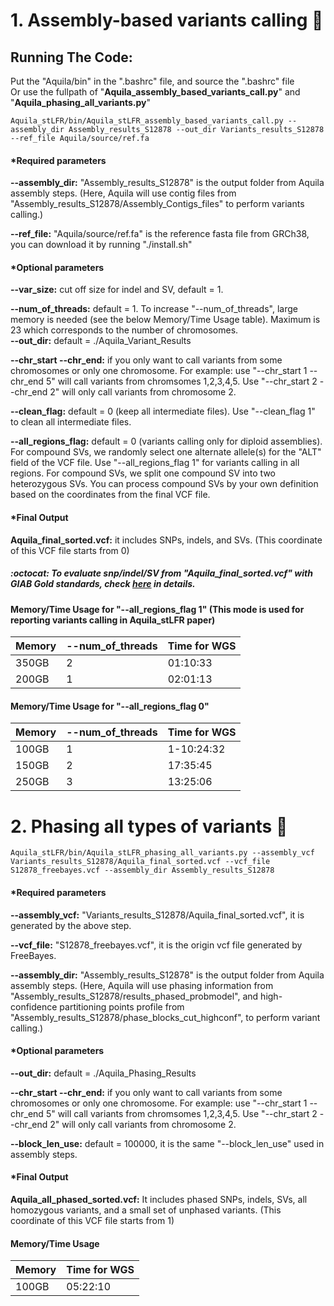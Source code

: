 # 1. Assembly-based variants calling :milky_way:

## Running The Code:
Put the "Aquila/bin" in the ".bashrc" file, and source the ".bashrc" file <br />
Or use the fullpath of "**Aquila_assembly_based_variants_call.py**" and "**Aquila_phasing_all_variants.py**"

```
Aquila_stLFR/bin/Aquila_stLFR_assembly_based_variants_call.py --assembly_dir Assembly_results_S12878 --out_dir Variants_results_S12878 --ref_file Aquila/source/ref.fa 
```
#### *Required parameters
**--assembly_dir:** "Assembly_results_S12878" is the output folder from Aquila assembly steps. (Here, Aquila will use contig files from "Assembly_results_S12878/Assembly_Contigs_files" to perform variants calling.) 

**--ref_file:** "Aquila/source/ref.fa" is the reference fasta file from GRCh38, you can download it by running "./install.sh"

#### *Optional parameters
**--var_size:** cut off size for indel and SV, default = 1. 

**--num_of_threads:** default = 1. To increase "--num_of_threads", large memory is needed (see the below Memory/Time Usage table). Maximum is 23 which corresponds to the number of chromosomes.  
**--out_dir:** default = ./Aquila_Variant_Results

**--chr_start --chr_end:** if you only want to call variants from some chromosomes or only one chromosome. For example: use "--chr_start 1 --chr_end 5"  will call variants from chromsomes 1,2,3,4,5. Use "--chr_start 2 --chr_end 2" will only call variants from chromosome 2. 

**--clean_flag:** default = 0 (keep all intermediate files). Use "--clean_flag 1" to clean all intermediate files. 

**--all_regions_flag:** default = 0 (variants calling only for diploid assemblies). For compound SVs, we randomly select one alternate allele(s) for the "ALT" field of the VCF file. 
Use "--all_regions_flag 1" for variants calling in all regions. For compound SVs, we split one compound SV into two heterozygous SVs. You can process compound SVs by your own definition based on the coordinates from the final VCF file. 

#### *Final Output
**Aquila_final_sorted.vcf:** it includes SNPs, indels, and SVs. (This coordinate of this VCF file starts from 0)
##### :octocat: To evaluate snp/indel/SV from "Aquila_final_sorted.vcf" with GIAB Gold standards, check <a href="https://github.com/xinzhoucs/Aquila_VCF_Reformat_and_Evaluate">here</a> in details. 



#### Memory/Time Usage for "--all_regions_flag 1" (This mode is used for reporting variants calling in Aquila_stLFR paper)
| Memory| --num_of_threads | Time for WGS |
| --- | --- | --- | 
| 350GB | 2 | 01:10:33|
| 200GB | 1 | 02:01:13|

#### Memory/Time Usage for "--all_regions_flag 0"
| Memory| --num_of_threads | Time for WGS |
| --- | --- | --- | 
| 100GB | 1 |1-10:24:32 |
| 150GB | 2 |17:35:45 |
| 250GB | 3 | 13:25:06|





# 2. Phasing all types of variants  :eagle:

```
Aquila_stLFR/bin/Aquila_stLFR_phasing_all_variants.py --assembly_vcf Variants_results_S12878/Aquila_final_sorted.vcf --vcf_file S12878_freebayes.vcf --assembly_dir Assembly_results_S12878
```
#### *Required parameters
**--assembly_vcf:** "Variants_results_S12878/Aquila_final_sorted.vcf", it is generated by the above step.

**--vcf_file:** "S12878_freebayes.vcf", it is the origin vcf file generated by FreeBayes. 

**--assembly_dir:** "Assembly_results_S12878" is the output folder from Aquila assembly steps. (Here, Aquila will use phasing information from "Assembly_results_S12878/results_phased_probmodel", and high-confidence partitioning points profile from "Assembly_results_S12878/phase_blocks_cut_highconf", to perform variant calling.) 

#### *Optional parameters
**--out_dir:** default = ./Aquila_Phasing_Results

**--chr_start --chr_end:** if you only want to call variants from some chromosomes or only one chromosome. For example: use "--chr_start 1 --chr_end 5"  will call variants from chromsomes 1,2,3,4,5. Use "--chr_start 2 --chr_end 2" will only call variants from chromosome 2. 

**--block_len_use:** default = 100000, it is the same "--block_len_use" used in assembly steps. 

#### *Final Output
**Aquila_all_phased_sorted.vcf:** It includes phased SNPs, indels, SVs, all homozygous variants, and a small set of unphased variants. (This coordinate of this VCF file starts from 1)

#### Memory/Time Usage
| Memory | Time for WGS |
| --- | --- | 
| 100GB |05:22:10 |


